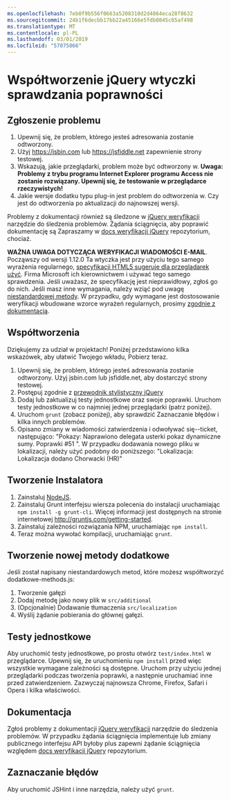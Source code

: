 ```yaml
---
ms.openlocfilehash: 7eb0f9b556f0663a5208310d2d4864eca28f8632
ms.sourcegitcommit: 24b1f6decbb17bb22a45166e5fdb0845c65af498
ms.translationtype: MT
ms.contentlocale: pl-PL
ms.lasthandoff: 03/01/2019
ms.locfileid: "57075866"
---
```

# <a name="contributing-to-the-jquery-validation-plugin"></a>Współtworzenie jQuery wtyczki sprawdzania poprawności

## <a name="reporting-an-issue"></a>Zgłoszenie problemu

1. Upewnij się, że problem, którego jesteś adresowania zostanie odtworzony.
2. Użyj https://jsbin.com lub https://jsfiddle.net zapewnienie strony testowej.
3. Wskazują, jakie przeglądarki, problem może być odtworzony w. **Uwaga: Problemy z trybu programu Internet Explorer programu Access nie zostanie rozwiązany. Upewnij się, że testowanie w przeglądarce rzeczywistych!**
4. Jakie wersje dodatku typu plug-in jest problem do odtworzenia w. Czy jest do odtworzenia po aktualizacji do najnowszej wersji.

Problemy z dokumentacji również są śledzone w [jQuery weryfikacji](https://github.com/jquery-validation/jquery-validation/issues) narzędzie do śledzenia problemów.
Żądania ściągnięcia, aby poprawić dokumentację są Zapraszamy w [docs weryfikacji jQuery](https://github.com/jquery-validation/validation-content) repozytorium, chociaż.

**WAŻNA UWAGA DOTYCZĄCA WERYFIKACJI WIADOMOŚCI E-MAIL**. Począwszy od wersji 1.12.0 Ta wtyczka jest przy użyciu tego samego wyrażenia regularnego, [specyfikacji HTML5 sugeruje dla przeglądarek użyć](https://html.spec.whatwg.org/multipage/forms.html#valid-e-mail-address). Firma Microsoft ich kierownictwem i używać tego samego sprawdzenia. Jeśli uważasz, że specyfikację jest nieprawidłowy, zgłoś go do nich. Jeśli masz inne wymagania, należy wziąć pod uwagę [niestandardowej metody](http://jqueryvalidation.org/jQuery.validator.addMethod/).
W przypadku, gdy wymagane jest dostosowanie weryfikacji wbudowane wzorce wyrażeń regularnych, prosimy [zgodnie z dokumentacją](http://jqueryvalidation.org/jQuery.validator.methods/).

## <a name="contributing-code"></a>Współtworzenia

Dziękujemy za udział w projektach! Poniżej przedstawiono kilka wskazówek, aby ułatwić Twojego wkładu, Pobierz teraz.

1. Upewnij się, że problem, którego jesteś adresowania zostanie odtworzony. Użyj jsbin.com lub jsfiddle.net, aby dostarczyć strony testowej.
2. Postępuj zgodnie z [przewodnik stylistyczny jQuery](http://contribute.jquery.com/style-guides/js)
3. Dodaj lub zaktualizuj testy jednostkowe oraz swoje poprawki. Uruchom testy jednostkowe w co najmniej jednej przeglądarki (patrz poniżej).
4. Uruchom `grunt` (zobacz poniżej), aby sprawdzić Zaznaczanie błędów i kilka innych problemów.
5. Opisano zmiany w wiadomości zatwierdzenia i odwoływać się--ticket, następująco: "Pokazy: Naprawiono delegata usterki pokaz dynamiczne sumy. Poprawki #51 ". W przypadku dodawania nowego pliku w lokalizacji, należy użyć podobny do poniższego: "Lokalizacja: Lokalizacja dodano Chorwacki (HR)"

## <a name="build-setup"></a>Tworzenie Instalatora

1. Zainstaluj [NodeJS](http://nodejs.org).
2. Zainstaluj Grunt interfejsu wiersza polecenia do instalacji uruchamiając `npm install -g grunt-cli`. Więcej informacji jest dostępnych na stronie internetowej http://gruntjs.com/getting-started.
3. Zainstaluj zależności rozwiązania NPM, uruchamiając `npm install`.
4. Teraz można wywołać kompilacji, uruchamiając `grunt`.

## <a name="creating-a-new-additional-method"></a>Tworzenie nowej metody dodatkowe

Jeśli został napisany niestandardowych metod, które możesz współtworzyć dodatkowe-methods.js:

1. Tworzenie gałęzi
2. Dodaj metodę jako nowy plik w `src/additional`
3. (Opcjonalnie) Dodawanie tłumaczenia `src/localization`
4. Wyślij żądanie pobierania do głównej gałęzi.

## <a name="unit-tests"></a>Testy jednostkowe

Aby uruchomić testy jednostkowe, po prostu otwórz `test/index.html` w przeglądarce. Upewnij się, że uruchomieniu `npm install` przed więc wszystkie wymagane zależności są dostępne.
Uruchom przy użyciu jednej przeglądarki podczas tworzenia poprawki, a następnie uruchamiać inne przed zatwierdzeniem. Zazwyczaj najnowsza Chrome, Firefox, Safari i Opera i kilka właściwości.

## <a name="documentation"></a>Dokumentacja

Zgłoś problemy z dokumentacji [jQuery weryfikacji](https://github.com/jquery-validation/jquery-validation/issues) narzędzie do śledzenia problemów.
W przypadku żądania ściągnięcia implementuje lub zmiany publicznego interfejsu API byłoby plus zapewni żądanie ściągnięcia względem [docs weryfikacji jQuery](https://github.com/jquery-validation/validation-content) repozytorium.

## <a name="linting"></a>Zaznaczanie błędów

Aby uruchomić JSHint i inne narzędzia, należy użyć `grunt`.
